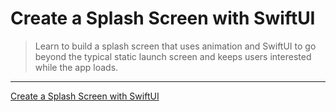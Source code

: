 # Create a Splash Screen with SwiftUI

> Learn to build a splash screen that uses animation and SwiftUI to go beyond the typical static launch screen and keeps users interested while the app loads.

---

[Create a Splash Screen with SwiftUI](https://www.raywenderlich.com/6484760-create-a-splash-screen-with-swiftui)
